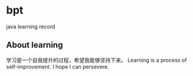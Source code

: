 # bpt
java learning record
## About learning
学习是一个自我提升的过程，希望我能够坚持下来。
Learning is a process of self-improvement. I hope I can persevere.
